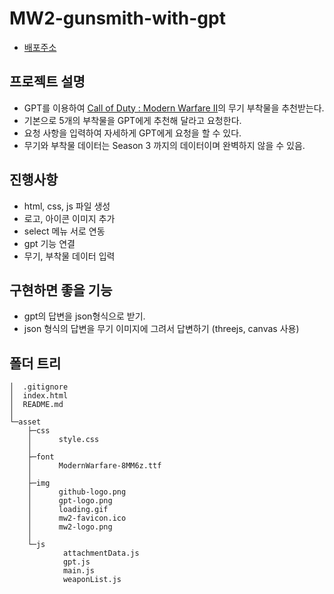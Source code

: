 # MW2-gunsmith-with-gpt
- [배포주소](https://multihalbun.github.io/MW2-gunsmith-with-gpt/)

## 프로젝트 설명
- GPT를 이용하여 [Call of Duty : Modern Warfare II](https://www.callofduty.com/modernwarfare2)의 무기 부착물을 추천받는다.
- 기본으로 5개의 부착물을 GPT에게 추천해 달라고 요청한다.
- 요청 사항을 입력하여 자세하게 GPT에게 요청을 할 수 있다.
- 무기와 부착물 데이터는 Season 3 까지의 데이터이며 완벽하지 않을 수 있음.

## 진행사항
- html, css, js 파일 생성
- 로고, 아이콘 이미지 추가
- select 메뉴 서로 연동
- gpt 기능 연결
- 무기, 부착물 데이터 입력

## 구현하면 좋을 기능
- gpt의 답변을 json형식으로 받기.
- json 형식의 답변을 무기 이미지에 그려서 답변하기 (threejs, canvas 사용)

## 폴더 트리
```
│  .gitignore
│  index.html
│  README.md
│
└─asset
    ├─css
    │      style.css
    │
    ├─font
    │      ModernWarfare-8MM6z.ttf
    │
    ├─img
    │      github-logo.png
    │      gpt-logo.png
    │      loading.gif
    │      mw2-favicon.ico
    │      mw2-logo.png
    │
    └─js
            attachmentData.js
            gpt.js
            main.js
            weaponList.js
```